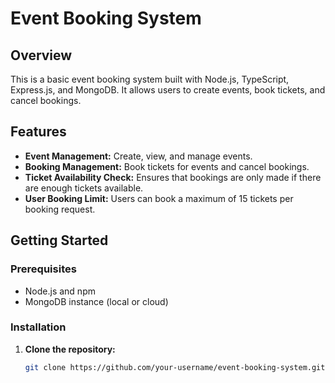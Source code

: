 # Event Booking System

## Overview

This is a basic event booking system built with Node.js, TypeScript, Express.js, and MongoDB. It allows users to create events, book tickets, and cancel bookings.

## Features

- **Event Management:** Create, view, and manage events.
- **Booking Management:** Book tickets for events and cancel bookings.
- **Ticket Availability Check:** Ensures that bookings are only made if there are enough tickets available.
- **User Booking Limit:** Users can book a maximum of 15 tickets per booking request.

## Getting Started

### Prerequisites

- Node.js and npm
- MongoDB instance (local or cloud)

### Installation

1. **Clone the repository:**
   ```bash
   git clone https://github.com/your-username/event-booking-system.git
